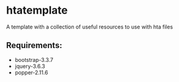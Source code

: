 # htatemplate
A template with a collection of useful resources to use with hta files

## Requirements:
- bootstrap-3.3.7
- jquery-3.6.3
- popper-2.11.6
